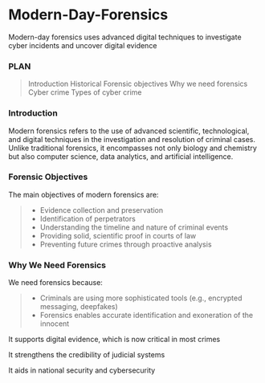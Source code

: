 # Modern-Day-Forensics
Modern-day forensics uses advanced digital techniques to investigate cyber incidents and uncover digital evidence
### PLAN
> Introduction
> Historical
> Forensic objectives
> Why we need forensics
> Cyber crime
> Types of cyber crime

### Introduction
Modern forensics refers to the use of advanced scientific, technological, and digital techniques in the investigation and resolution of criminal cases. Unlike traditional forensics, it encompasses not only biology and chemistry but also computer science, data analytics, and artificial intelligence.

### Forensic Objectives
The main objectives of modern forensics are:
> * Evidence collection and preservation
> * Identification of perpetrators
> * Understanding the timeline and nature of criminal events
> * Providing solid, scientific proof in courts of law
> * Preventing future crimes through proactive analysis

### Why We Need Forensics
We need forensics because:
> * Criminals are using more sophisticated tools (e.g., encrypted messaging, deepfakes)
> * Forensics enables accurate identification and exoneration of the innocent

It supports digital evidence, which is now critical in most crimes

It strengthens the credibility of judicial systems

It aids in national security and cybersecurity



